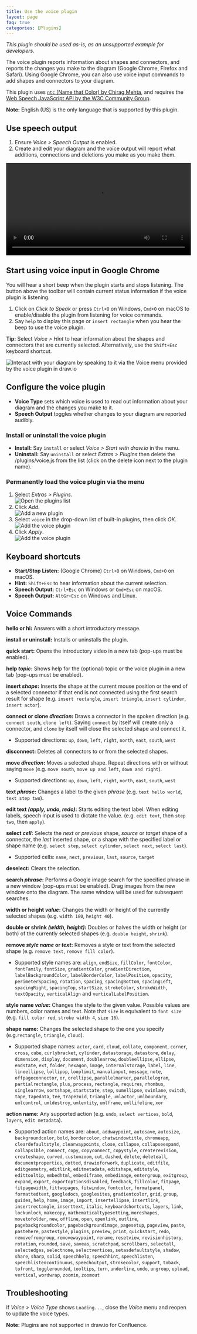 ```yaml
---
title: Use the voice plugin
layout: page
faq: true
categories: [Plugins]
---
```


_This plugin should be used as-is, as an unsupported example for developers._

The voice plugin reports information about shapes and connectors, and reports the changes you make to the diagram (Google Chrome, Firefox and Safari). Using Google Chrome, you can also use voice input commands to add shapes and connectors to your diagram.

This plugin uses [``ntc`` (Name that Color) by Chirag Mehta](http://chir.ag/projects/ntc), and requires the [Web Speech JavaScript API by the W3C Community Group](https://dvcs.w3.org/hg/speech-api/raw-file/tip/speechapi.html).

**Note:** English (US) is the only language that is supported by this plugin.

## Use speech output

1. Ensure _Voice > Speech Output_ is enabled.
2. Create and edit your diagram and the voice output will report what additions, connections and deletions you make as you make them.

<video width="100%" controls="controls">
  <source src="/assets/img/blog/voice-plugin-example.mp4">
</video>

## Start using voice input in Google Chrome

You will hear a short beep when the plugin starts and stops listening. The button above the toolbar will contain current status information if the voice plugin is listening.

1. Click on _Click to Speak_ or press ``Ctrl+O`` on Windows, ``Cmd+O`` on macOS to enable/disable the plugin from listening for voice commands.
2. Say ``help`` to display this page or ``insert rectangle`` when you hear the beep to use the voice plugin.

**Tip:** Select _Voice > Hint_ to hear information about the shapes and connectors that are currently selected. Alternatively, use the ``Shift+Esc`` keyboard shortcut.

<img src="/assets/img/blog/voice-plugin.png" style="max-width:100%;height:auto;" alt="Interact with your diagram by speaking to it via the Voice menu provided by the voice plugin in draw.io">

## Configure the voice plugin

* **Voice Type** sets which voice is used to read out information about your diagram and the changes you make to it.
* **Speech Output** toggles whether changes to your diagram are reported audibly.

### Install or uninstall the voice plugin

* **Install:** Say ``install`` or select _Voice > Start with draw.io_ in the menu.
* **Uninstall:** Say ``uninstall`` or select _Extras > Plugins_ then delete the /plugins/voice.js from the list (click on the delete icon next to the plugin name).

### Permanently load the voice plugin via the menu

1. Select _Extras > Plugins_.
<br /><img src="/assets/img/blog/extras-plugins.png" style="width=100%;max-width:400px;height:auto;" alt="Open the plugins list">
2. Click _Add_.
<br /><img src="/assets/img/blog/add-plugin.png" style="width=100%;max-width:200px;height:auto;" alt="Add a new plugin">
3. Select ``voice`` in the drop-down list of built-in plugins, then click _OK_.
<br /><img src="/assets/img/blog/add-voice-plugin.png" style="width=100%;max-width:200px;height:auto;" alt="Add the voice plugin">
4. Click _Apply_.
<br /><img src="/assets/img/blog/add-voice-plugin-apply.png" style="width=100%;max-width:200px;height:auto;" alt="Add the voice plugin">

## Keyboard shortcuts

* **Start/Stop Listen:** (Google Chrome) ``Ctrl+O`` on Windows, ``Cmd+O`` on macOS.
* **Hint:** ``Shift+Esc`` to hear information about the current selection.
* **Speech Output:** ``Ctrl+Esc`` on Windows or ``Cmd+Esc`` on macOS.
* **Speech Output:** ``AltGr+Esc`` on Windows and Linux.

## Voice Commands
**hello or hi:** Answers with a short introductory message.

**install or uninstall:** Installs or uninstalls the plugin.

**quick start:** Opens the introductory video in a new tab (pop-ups must be enabled).

**help _topic_:** Shows help for the (optional) topic or the voice plugin in a new tab (pop-ups must be enabled).

**insert _shape_:** Inserts the shape at the current mouse position or the end of a selected connector if that end is not connected using the first search result for shape (e.g. ``insert rectangle``, ``insert triangle``, ``insert cylinder``, ``insert actor``).

**connect or clone _direction_:** Draws a connector in the spoken direction (e.g. ``connect south``, ``clone left``). Saying ``connect`` by itself will create only a connector, and ``clone`` by itself will close the selected shape and connect it.
* Supported directions: ``up``, ``down``, ``left``, ``right``, ``north``, ``east``, ``south``, ``west``

**disconnect:** Deletes all connectors to or from the selected shapes.

**move _direction_:** Moves a selected shape. Repeat directions with or without saying ``move`` (e.g. ``move south``, ``move up and left``, ``down and right``).
* Supported directions: ``up``, ``down``, ``left``, ``right``, ``north``, ``east``, ``south``, ``west``

**text _phrase_:** Changes a label to the given _phrase_ (e.g. ``text hello world``, ``text step two``).

**edit text _(apply, undo, redo)_:** Starts editing the text label. When editing labels, speech input is used to dictate the value. (e.g. ``edit text``, then ``step two``, then ``apply``).

**select _cell_:** Selects the _next_ or _previous_ shape, _source_ or _target_ shape of a connector, the _last_ inserted shape, or a shape with the specified label or shape name (e.g. ``select step``, ``select cylinder``, ``select next``, ``select last``).
* Supported cells: ``name``, ``next``, ``previous``, ``last``, ``source``, ``target``

**deselect:** Clears the selection.

**search _phrase_:** Performs a Google image search for the specified phrase in a new window (pop-ups must be enabled). Drag images from the new window onto the diagram. The same window will be used for subsequent searches.

**width or height _value_:** Changes the width or height of the currently selected shapes (e.g. ``width 180``, ``height 40``).

**double  or shrink _(width, height)_:** Doubles or halves the width or height (or both) of the currently selected shapes (e.g. ``double height``, ``shrink``).

**remove _style name_ or _text_:** Removes a style or text from the selected shape (e.g. ``remove text``, ``remove fill color``).
* Supported style names are: ``align``, ``endSize``, ``fillColor``, ``fontColor``, ``fontFamily``, ``fontSize``, ``gradientColor``, ``gradientDirection``, ``labelBackgroundColor``, ``labelBorderColor``, ``labelPosition``, ``opacity``, ``perimeterSpacing``, ``rotation``, ``spacing``, ``spacingBottom``, ``spacingLeft``, ``spacingRight``, ``spacingTop``, ``startSize``, ``strokeColor``, ``strokeWidth``, ``textOpacity``, ``verticalAlign`` and ``verticalLabelPosition``.

**style name _value_:** Changes the style to the given value. Possible values are numbers, color names and text.  Note that ``size`` is equivalent to ``font size`` (e.g. ``fill color red``, ``stroke width 4``, ``size 16``).

**shape name:** Changes the selected shape to the one you specify (e.g.``rectangle``, ``triangle``, ``cloud``).
* Supported shape names: ``actor``, ``card``, ``cloud``, ``collate``, ``component``, ``corner``, ``cross``, ``cube``, ``curlybracket``, ``cylinder``, ``datastorage``, ``datastore``, ``delay``, ``dimension``, ``display``, ``document``, ``doublearrow``, ``doubleellipse``, ``ellipse``, ``endstate``, ``ext``, ``folder``, ``hexagon``, ``image``, ``internalstorage``, ``label``, ``line``, ``lineellipse``, ``lollipop``, ``looplimit``, ``manualinput``, ``message``, ``note``, ``offpageconnector``, ``or``, ``orellipse``, ``parallelmarker``, ``parallelogram``, ``partialrectangle``, ``plus``, ``process``, ``rectangle``, ``requires``, ``rhombus``, ``singlearrow``, ``sortshape``, ``startstate``, ``step``, ``sumellipse``, ``swimlane``, ``switch``, ``tape``, ``tapedata``, ``tee``, ``trapezoid``, ``triangle``, ``umlactor``, ``umlboundary``, ``umlcontrol``, ``umldestroy``, ``umlentity``, ``umlframe``, ``umllifeline``, ``xor``

**action name:** Any supported action (e.g. ``undo``, ``select vertices``, ``bold``, ``layers``, ``edit metadata``).
* Supported action names are: ``about``, ``addwaypoint``, ``autosave``, ``autosize``, ``backgroundcolor``, ``bold``, ``bordercolor``, ``chatwindowtitle``, ``chromeapp``, ``cleardefaultstyle``, ``clearwaypoints``, ``close``, ``collapse``, ``collapseexpand``, ``collapsible``, ``connect``, ``copy``, ``copyconnect``, ``copystyle``, ``createrevision``, ``createshape``, ``curved``, ``customzoom``, ``cut``, ``dashed``, ``delete``, ``deleteall``, ``documentproperties``, ``dotted``, ``drawioforwork``, ``duplicate``, ``editfile``, ``editgeometry``, ``editlink``, ``editmetadata``, ``editshape``, ``editstyle``, ``edittooltip``, ``embedhtml``, ``embediframe``, ``embedimage``, ``entergroup``, ``exitgroup``, ``expand``, ``export``, ``exportoptionsdisabled``, ``feedback``, ``fillcolor``, ``fitpage``, ``fitpagewidth``, ``fittwopages``, ``fitwindow``, ``fontcolor``, ``formatpanel``, ``formattedtext``, ``googledocs``, ``googlesites``, ``gradientcolor``, ``grid``, ``group``, ``guides``, ``help``, ``home``, ``image``, ``import``, ``insertellipse``, ``insertlink``, ``insertrectangle``, ``inserttext``, ``italic``, ``keyboardshortcuts``, ``layers``, ``link``, ``lockunlock``, ``makecopy``, ``mathematicaltypesetting``, ``moreshapes``, ``movetofolder``, ``new``, ``offline``, ``open``, ``openlink``, ``outline``, ``pagebackgroundcolor``, ``pagebackgroundimage``, ``pagesetup``, ``pageview``, ``paste``, ``pastehere``, ``pastestyle``, ``plugins``, ``preview``, ``print``, ``quickstart``, ``redo``, ``removefromgroup``, ``removewaypoint``, ``rename``, ``resetview``, ``revisionhistory``, ``rotation``, ``rounded``, ``save``, ``saveas``, ``scratchpad``, ``scrollbars``, ``selectall``, ``selectedges``, ``selectnone``, ``selectvertices``, ``setasdefaultstyle``, ``shadow``, ``share``, ``sharp``, ``solid``, ``speechhelp``, ``speechhint``, ``speechlisten``, ``speechlistencontinuous``, ``speechoutput``, ``strokecolor``, ``support``, ``toback``, ``tofront``, ``togglerounded``, ``tooltips``, ``turn``, ``underline``, ``undo``, ``ungroup``, ``upload``, ``vertical``, ``wordwrap``, ``zoomin``, ``zoomout``

## Troubleshooting

If _Voice > Voice Type_ shows ``Loading...``, close the _Voice_ menu and reopen to update the voice types.

**Note:** Plugins are not supported in draw.io for Confluence.
